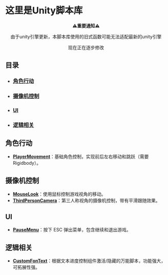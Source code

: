 # 这里是Unity脚本库

<div align="center">

**⚠️重要通知⚠️**


由于unity引擎更新，本脚本库使用的旧式函数可能无法适配最新的unity引擎


现在正在逐步修改

</div>

## 目录
- ### [角色行动](角色行动)
- ### [摄像机控制](摄像机控制)
- ### [UI](UI)
- ### [逻辑相关](逻辑相关)

## 角色行动
- **[PlayerMovement](./Unity/PlayerMovement.cs)**：基础角色控制，实现前后左右移动和跳跃（需要 Rigidbody）。

## 摄像机控制
- **[MouseLook](./Unity/MouseLook.cs)**：使用鼠标控制游戏视角的移动。
- **[ThirdPersonCamera](./Unity/ThirdPersonCamera.cs)**：第三人称视角的摄像机控制，带有平滑跟随效果。

## UI
- **[PauseMenu](./Unity/PauseMenu.cs)**：按下 ESC 弹出菜单，包含继续和退出游戏。


## 逻辑相关
- **[CustomFonText](./Unity/CustomFonText.cs)**：根据文本进度控制组件激活/隐藏的万能脚本，功能强大，可拓展性强。
